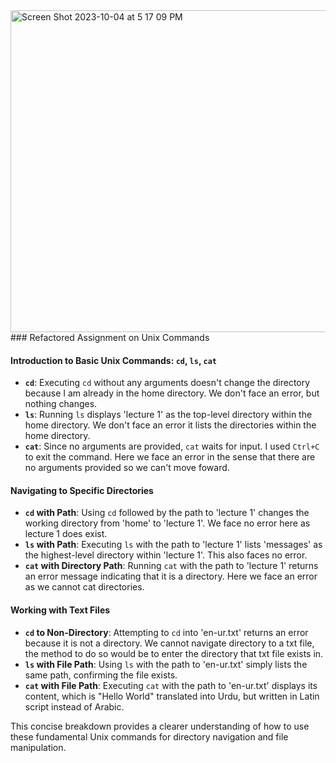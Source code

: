 <img width="515" alt="Screen Shot 2023-10-04 at 5 17 09 PM" src="https://github.com/affaan-m/cse15l-lab-reports/assets/124439313/55a1a1f7-9315-4d36-95f8-0ea1262dad88">
### Refactored Assignment on Unix Commands

#### Introduction to Basic Unix Commands: `cd`, `ls`, `cat`
- **`cd`**: Executing `cd` without any arguments doesn't change the directory because I am already in the home directory. We don't face an error, but nothing changes.
- **`ls`**: Running `ls` displays 'lecture 1' as the top-level directory within the home directory. We don't face an error it lists the directories within the home directory. 
- **`cat`**: Since no arguments are provided, `cat` waits for input. I used `Ctrl+C` to exit the command. Here we face an error in the sense that there are no arguments provided so we can't move foward. 

#### Navigating to Specific Directories
- **`cd` with Path**: Using `cd` followed by the path to 'lecture 1' changes the working directory from 'home' to 'lecture 1'. We face no error here as lecture 1 does exist.
- **`ls` with Path**: Executing `ls` with the path to 'lecture 1' lists 'messages' as the highest-level directory within 'lecture 1'. This also faces no error. 
- **`cat` with Directory Path**: Running `cat` with the path to 'lecture 1' returns an error message indicating that it is a directory. Here we face an error as we cannot cat directories. 

#### Working with Text Files
- **`cd` to Non-Directory**: Attempting to `cd` into 'en-ur.txt' returns an error because it is not a directory. We cannot navigate directory to a txt file, the method to do so would be to enter the directory that txt file exists in. 
- **`ls` with File Path**: Using `ls` with the path to 'en-ur.txt' simply lists the same path, confirming the file exists.
- **`cat` with File Path**: Executing `cat` with the path to 'en-ur.txt' displays its content, which is "Hello World" translated into Urdu, but written in Latin script instead of Arabic.

This concise breakdown provides a clearer understanding of how to use these fundamental Unix commands for directory navigation and file manipulation.
